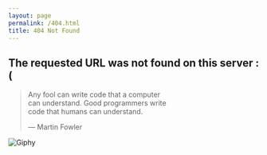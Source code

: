 ```yaml
---
layout: page
permalink: /404.html
title: 404 Not Found
---
```


## The requested URL was not found on this server :(

> Any fool can write code that a computer<br>
> can understand. Good programmers write<br>
> code that humans can understand.<br>
>
> &mdash; Martin Fowler

![Giphy](https://media.giphy.com/media/JTIy6MKXfdfYDDBHV0/source.gif)
